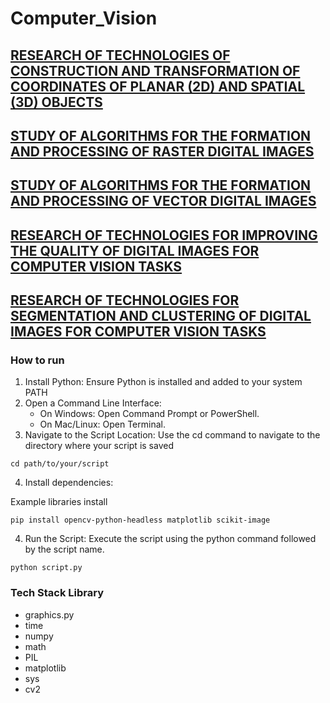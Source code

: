 # Computer_Vision

## [RESEARCH OF TECHNOLOGIES OF CONSTRUCTION AND TRANSFORMATION OF COORDINATES OF PLANAR (2D) AND SPATIAL (3D) OBJECTS](https://github.com/AlinaDubchak/Computer_Vision/tree/main/axonometric%20projection/README.md)

## [STUDY OF ALGORITHMS FOR THE FORMATION AND PROCESSING OF RASTER DIGITAL IMAGES](https://github.com/AlinaDubchak/Computer_Vision/tree/main/Color_correction/README.md)

## [STUDY OF ALGORITHMS FOR THE FORMATION AND PROCESSING OF VECTOR DIGITAL IMAGES](https://github.com/AlinaDubchak/Computer_Vision/tree/main/Interpolation_trace/README.md)

## [RESEARCH OF TECHNOLOGIES FOR IMPROVING THE QUALITY OF DIGITAL IMAGES FOR COMPUTER VISION TASKS](https://github.com/AlinaDubchak/Computer_Vision/tree/main/Identification/README.md)

## [RESEARCH OF TECHNOLOGIES FOR SEGMENTATION AND CLUSTERING OF DIGITAL IMAGES FOR COMPUTER VISION TASKS](https://github.com/AlinaDubchak/Computer_Vision/tree/main/Image_recognition/README.md)

### How to run

1. Install Python: Ensure Python is installed and added to your system PATH
2. Open a Command Line Interface:
   - On Windows: Open Command Prompt or PowerShell.
   - On Mac/Linux: Open Terminal.
3. Navigate to the Script Location: Use the cd command to navigate to the directory where your script is saved

```
cd path/to/your/script
```

4. Install dependencies:

Example libraries install

```
pip install opencv-python-headless matplotlib scikit-image
```

4. Run the Script: Execute the script using the python command followed by the script name.

```
python script.py
```

### Tech Stack Library

- graphics.py
- time
- numpy
- math
- PIL
- matplotlib
- sys
- cv2
